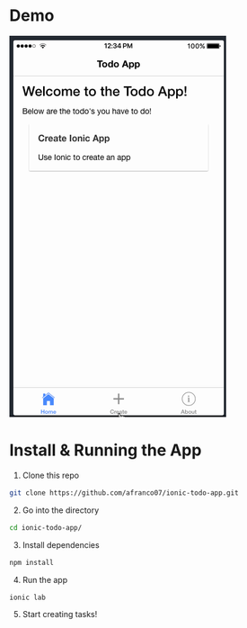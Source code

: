 # Demo
![ionic todo app demo](https://github.com/afranco07/gifImageStorage/blob/master/ionicTodoGif.gif?raw=true)

# Install & Running the App
1. Clone this repo
```bash
git clone https://github.com/afranco07/ionic-todo-app.git
```
2. Go into the directory
```bash
cd ionic-todo-app/
```
3. Install dependencies
```bash
npm install
```
4. Run the app
```bash
ionic lab
```
5. Start creating tasks!